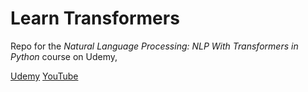 # Learn Transformers

Repo for the *Natural Language Processing: NLP With Transformers in Python* course on Udemy,


[Udemy](https://www.udemy.com/course/nlp-with-transformers/)
[YouTube](https://www.youtube.com/c/jamesbriggs) 